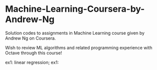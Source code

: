 # Machine-Learning-Coursera-by-Andrew-Ng
Solution codes to assignments in Machine Learning course given by Andrew Ng on Coursera.

Wish to review ML algorithms and related programming experience with Octave through this course!

ex1: linear regression;
ex1: 
